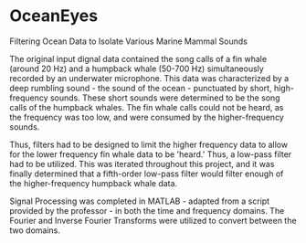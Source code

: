 # OceanEyes
Filtering Ocean Data to Isolate Various Marine Mammal Sounds

The original input dignal data contained the song calls of a fin whale (around 20 Hz) and a humpback whale (50-700 Hz) simultaneously recorded by an underwater microphone. This data was characterized by a deep rumbling sound - the sound of the ocean - punctuated by short, high-frequency sounds. These short sounds were determined to be the song calls of the humpback whales. The fin whale calls could not be heard, as the frequency was too low, and were consumed by the higher-frequency sounds.

Thus, filters had to be designed to limit the higher frequency data to allow for the lower frequency fin whale data to be 'heard.' Thus, a low-pass filter had to be utilized. This was iterated throughout this project, and it was finally determined that a fifth-order low-pass filter would filter enough of the higher-frequency humpback whale data.   

Signal Processing was completed in MATLAB - adapted from a script provided by the professor - in both the time and frequency domains. The Fourier and Inverse Fourier Transforms were utilized to convert between the two domains. 
